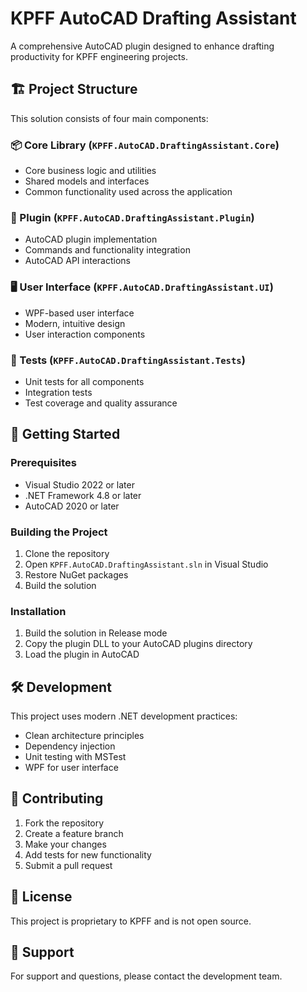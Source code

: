 # KPFF AutoCAD Drafting Assistant

A comprehensive AutoCAD plugin designed to enhance drafting productivity for KPFF engineering projects.

## 🏗️ Project Structure

This solution consists of four main components:

### 📦 Core Library (`KPFF.AutoCAD.DraftingAssistant.Core`)
- Core business logic and utilities
- Shared models and interfaces
- Common functionality used across the application

### 🔌 Plugin (`KPFF.AutoCAD.DraftingAssistant.Plugin`)
- AutoCAD plugin implementation
- Commands and functionality integration
- AutoCAD API interactions

### 🖥️ User Interface (`KPFF.AutoCAD.DraftingAssistant.UI`)
- WPF-based user interface
- Modern, intuitive design
- User interaction components

### 🧪 Tests (`KPFF.AutoCAD.DraftingAssistant.Tests`)
- Unit tests for all components
- Integration tests
- Test coverage and quality assurance

## 🚀 Getting Started

### Prerequisites
- Visual Studio 2022 or later
- .NET Framework 4.8 or later
- AutoCAD 2020 or later

### Building the Project
1. Clone the repository
2. Open `KPFF.AutoCAD.DraftingAssistant.sln` in Visual Studio
3. Restore NuGet packages
4. Build the solution

### Installation
1. Build the solution in Release mode
2. Copy the plugin DLL to your AutoCAD plugins directory
3. Load the plugin in AutoCAD

## 🛠️ Development

This project uses modern .NET development practices:
- Clean architecture principles
- Dependency injection
- Unit testing with MSTest
- WPF for user interface

## 📝 Contributing

1. Fork the repository
2. Create a feature branch
3. Make your changes
4. Add tests for new functionality
5. Submit a pull request

## 📄 License

This project is proprietary to KPFF and is not open source.

## 🤝 Support

For support and questions, please contact the development team.
